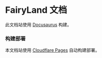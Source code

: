 # FairyLand 文档

此文档站使用 [Docusaurus](https://docusaurus.io/) 构建。

### 构建部署

本文档站使用 [Cloudflare Pages](https://developers.cloudflare.com/pages/) 自动构建部署。
